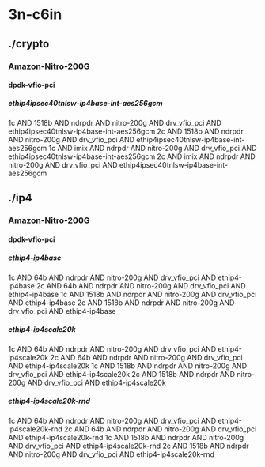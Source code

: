 # 3n-c6in
## ./crypto
### Amazon-Nitro-200G
#### dpdk-vfio-pci
##### ethip4ipsec40tnlsw-ip4base-int-aes256gcm
1c AND 1518b AND ndrpdr AND nitro-200g AND drv_vfio_pci AND ethip4ipsec40tnlsw-ip4base-int-aes256gcm
2c AND 1518b AND ndrpdr AND nitro-200g AND drv_vfio_pci AND ethip4ipsec40tnlsw-ip4base-int-aes256gcm
1c AND imix AND ndrpdr AND nitro-200g AND drv_vfio_pci AND ethip4ipsec40tnlsw-ip4base-int-aes256gcm
2c AND imix AND ndrpdr AND nitro-200g AND drv_vfio_pci AND ethip4ipsec40tnlsw-ip4base-int-aes256gcm
## ./ip4
### Amazon-Nitro-200G
#### dpdk-vfio-pci
##### ethip4-ip4base
1c AND 64b AND ndrpdr AND nitro-200g AND drv_vfio_pci AND ethip4-ip4base
2c AND 64b AND ndrpdr AND nitro-200g AND drv_vfio_pci AND ethip4-ip4base
1c AND 1518b AND ndrpdr AND nitro-200g AND drv_vfio_pci AND ethip4-ip4base
2c AND 1518b AND ndrpdr AND nitro-200g AND drv_vfio_pci AND ethip4-ip4base
##### ethip4-ip4scale20k
1c AND 64b AND ndrpdr AND nitro-200g AND drv_vfio_pci AND ethip4-ip4scale20k
2c AND 64b AND ndrpdr AND nitro-200g AND drv_vfio_pci AND ethip4-ip4scale20k
1c AND 1518b AND ndrpdr AND nitro-200g AND drv_vfio_pci AND ethip4-ip4scale20k
2c AND 1518b AND ndrpdr AND nitro-200g AND drv_vfio_pci AND ethip4-ip4scale20k
##### ethip4-ip4scale20k-rnd
1c AND 64b AND ndrpdr AND nitro-200g AND drv_vfio_pci AND ethip4-ip4scale20k-rnd
2c AND 64b AND ndrpdr AND nitro-200g AND drv_vfio_pci AND ethip4-ip4scale20k-rnd
1c AND 1518b AND ndrpdr AND nitro-200g AND drv_vfio_pci AND ethip4-ip4scale20k-rnd
2c AND 1518b AND ndrpdr AND nitro-200g AND drv_vfio_pci AND ethip4-ip4scale20k-rnd
